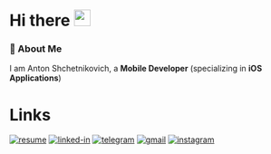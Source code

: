 # Hi there <img src="https://media.giphy.com/media/hvRJCLFzcasrR4ia7z/giphy.gif" width="29px" height="29px">

### 🚀 About Me

I am Anton Shchetnikovich, a **Mobile Developer** (specializing in **iOS Applications**)

# Links

[![resume](https://img.shields.io/badge/Resume-4285F4?style=for-the-badge&logo=read-the-docs&logoColor=white)]()
[![linked-in](https://img.shields.io/badge/Linked_In-0077B5?style=for-the-badge&logo=LinkedIn&logoColor=white)](https://www.linkedin.com/in/shchetnikovich)
[![telegram](https://img.shields.io/badge/Telegram-0088CC?style=for-the-badge&logo=Telegram&logoColor=white)](https://t.me/shchetnikovich)
[![gmail](https://img.shields.io/badge/Gmail-EA4335?style=for-the-badge&logo=Gmail&logoColor=white)](mailto:shchetnikovich@gmail.com)
[![instagram](https://img.shields.io/badge/Instagram-8134AF?style=for-the-badge&logo=instagram&logoColor=white)](https://www.instagram.com/shchetnikovich/)
